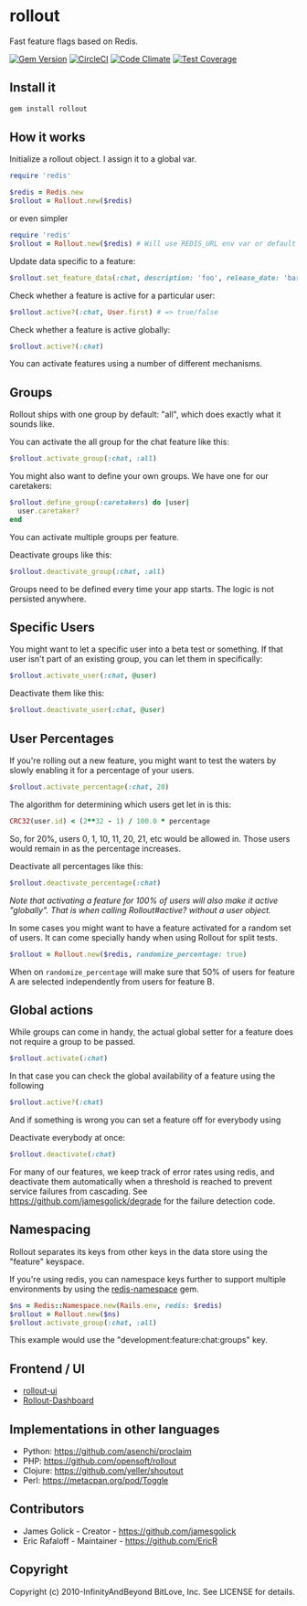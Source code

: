 # rollout

Fast feature flags based on Redis.

[![Gem Version](https://badge.fury.io/rb/rollout.svg)](https://badge.fury.io/rb/rollout)
[![CircleCI](https://circleci.com/gh/fetlife/rollout.svg?style=svg)](https://circleci.com/gh/fetlife/rollout)
[![Code Climate](https://codeclimate.com/github/FetLife/rollout/badges/gpa.svg)](https://codeclimate.com/github/FetLife/rollout)
[![Test Coverage](https://codeclimate.com/github/FetLife/rollout/badges/coverage.svg)](https://codeclimate.com/github/FetLife/rollout/coverage)

## Install it

```bash
gem install rollout
```

## How it works

Initialize a rollout object. I assign it to a global var.

```ruby
require 'redis'

$redis = Redis.new
$rollout = Rollout.new($redis)
```

or even simpler

```ruby
require 'redis'
$rollout = Rollout.new($redis) # Will use REDIS_URL env var or default redis url
```

Update data specific to a feature:

```ruby
$rollout.set_feature_data(:chat, description: 'foo', release_date: 'bar', whatever: 'baz')
```

Check whether a feature is active for a particular user:

```ruby
$rollout.active?(:chat, User.first) # => true/false
```

Check whether a feature is active globally:

```ruby
$rollout.active?(:chat)
```

You can activate features using a number of different mechanisms.

## Groups

Rollout ships with one group by default: "all", which does exactly what it
sounds like.

You can activate the all group for the chat feature like this:

```ruby
$rollout.activate_group(:chat, :all)
```

You might also want to define your own groups. We have one for our caretakers:

```ruby
$rollout.define_group(:caretakers) do |user|
  user.caretaker?
end
```

You can activate multiple groups per feature.

Deactivate groups like this:

```ruby
$rollout.deactivate_group(:chat, :all)
```

Groups need to be defined every time your app starts. The logic is not persisted
anywhere.

## Specific Users

You might want to let a specific user into a beta test or something. If that
user isn't part of an existing group, you can let them in specifically:

```ruby
$rollout.activate_user(:chat, @user)
```

Deactivate them like this:

```ruby
$rollout.deactivate_user(:chat, @user)
```

## User Percentages

If you're rolling out a new feature, you might want to test the waters by
slowly enabling it for a percentage of your users.

```ruby
$rollout.activate_percentage(:chat, 20)
```

The algorithm for determining which users get let in is this:

```ruby
CRC32(user.id) < (2**32 - 1) / 100.0 * percentage
```

So, for 20%, users 0, 1, 10, 11, 20, 21, etc would be allowed in. Those users
would remain in as the percentage increases.

Deactivate all percentages like this:

```ruby
$rollout.deactivate_percentage(:chat)
```

_Note that activating a feature for 100% of users will also make it active
"globally". That is when calling Rollout#active? without a user object._

In some cases you might want to have a feature activated for a random set of
users. It can come specially handy when using Rollout for split tests.

```ruby
$rollout = Rollout.new($redis, randomize_percentage: true)
```

When on `randomize_percentage` will make sure that 50% of users for feature A
are selected independently from users for feature B.

## Global actions

While groups can come in handy, the actual global setter for a feature does not require a group to be passed.

```ruby
$rollout.activate(:chat)
```

In that case you can check the global availability of a feature using the following

```ruby
$rollout.active?(:chat)
```

And if something is wrong you can set a feature off for everybody using

Deactivate everybody at once:

```ruby
$rollout.deactivate(:chat)
```

For many of our features, we keep track of error rates using redis, and
deactivate them automatically when a threshold is reached to prevent service
failures from cascading. See https://github.com/jamesgolick/degrade for the
failure detection code.

## Namespacing

Rollout separates its keys from other keys in the data store using the
"feature" keyspace.

If you're using redis, you can namespace keys further to support multiple
environments by using the
[redis-namespace](https://github.com/resque/redis-namespace) gem.

```ruby
$ns = Redis::Namespace.new(Rails.env, redis: $redis)
$rollout = Rollout.new($ns)
$rollout.activate_group(:chat, :all)
```

This example would use the "development:feature:chat:groups" key.

## Frontend / UI

- [rollout-ui](https://github.com/fetlife/rollout-ui)
- [Rollout-Dashboard](https://github.com/fiverr/rollout_dashboard/)

## Implementations in other languages

- Python: https://github.com/asenchi/proclaim
- PHP: https://github.com/opensoft/rollout
- Clojure: https://github.com/yeller/shoutout
- Perl: https://metacpan.org/pod/Toggle

## Contributors

- James Golick - Creator - https://github.com/jamesgolick
- Eric Rafaloff - Maintainer - https://github.com/EricR

## Copyright

Copyright (c) 2010-InfinityAndBeyond BitLove, Inc. See LICENSE for details.

